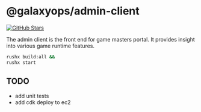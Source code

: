 # @galaxyops/admin-client

[![GitHub Stars](https://img.shields.io/github/stars/hxtree/galaxyops?style=social)](https://github.com/hxtree/galaxyops/stargazers)

The admin client is the front end for game masters portal. It provides insight
into various game runtime features.

```bash
rushx build:all &&
rushx start
```

## TODO

- add unit tests
- add cdk deploy to ec2
